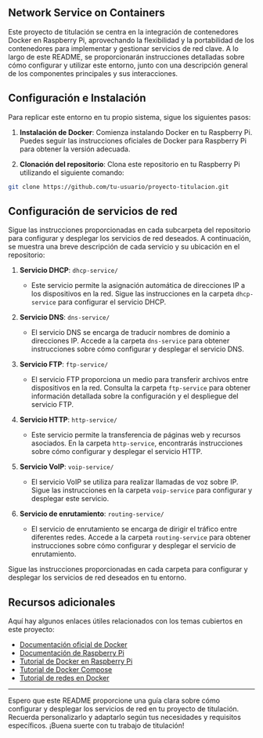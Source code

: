## Network Service on Containers

Este proyecto de titulación se centra en la integración de contenedores Docker en Raspberry Pi, aprovechando la flexibilidad y la portabilidad de los contenedores para implementar y gestionar servicios de red clave. A lo largo de este README, se proporcionarán instrucciones detalladas sobre cómo configurar y utilizar este entorno, junto con una descripción general de los componentes principales y sus interacciones.

## Configuración e Instalación

Para replicar este entorno en tu propio sistema, sigue los siguientes pasos:

1. **Instalación de Docker**: Comienza instalando Docker en tu Raspberry Pi. Puedes seguir las instrucciones oficiales de Docker para Raspberry Pi para obtener la versión adecuada.

2. **Clonación del repositorio**: Clona este repositorio en tu Raspberry Pi utilizando el siguiente comando:

```bash
git clone https://github.com/tu-usuario/proyecto-titulacion.git
```
## Configuración de servicios de red

Sigue las instrucciones proporcionadas en cada subcarpeta del repositorio para configurar y desplegar los servicios de red deseados. A continuación, se muestra una breve descripción de cada servicio y su ubicación en el repositorio:

1. **Servicio DHCP**: `dhcp-service/`
   - Este servicio permite la asignación automática de direcciones IP a los dispositivos en la red. Sigue las instrucciones en la carpeta `dhcp-service` para configurar el servicio DHCP.

2. **Servicio DNS**: `dns-service/`
   - El servicio DNS se encarga de traducir nombres de dominio a direcciones IP. Accede a la carpeta `dns-service` para obtener instrucciones sobre cómo configurar y desplegar el servicio DNS.

3. **Servicio FTP**: `ftp-service/`
   - El servicio FTP proporciona un medio para transferir archivos entre dispositivos en la red. Consulta la carpeta `ftp-service` para obtener información detallada sobre la configuración y el despliegue del servicio FTP.

4. **Servicio HTTP**: `http-service/`
   - Este servicio permite la transferencia de páginas web y recursos asociados. En la carpeta `http-service`, encontrarás instrucciones sobre cómo configurar y desplegar el servicio HTTP.

5. **Servicio VoIP**: `voip-service/`
   - El servicio VoIP se utiliza para realizar llamadas de voz sobre IP. Sigue las instrucciones en la carpeta `voip-service` para configurar y desplegar este servicio.

6. **Servicio de enrutamiento**: `routing-service/`
   - El servicio de enrutamiento se encarga de dirigir el tráfico entre diferentes redes. Accede a la carpeta `routing-service` para obtener instrucciones sobre cómo configurar y desplegar el servicio de enrutamiento.

Sigue las instrucciones proporcionadas en cada carpeta para configurar y desplegar los servicios de red deseados en tu entorno.


## Recursos adicionales

Aquí hay algunos enlaces útiles relacionados con los temas cubiertos en este proyecto:

- [Documentación oficial de Docker](https://docs.docker.com)
- [Documentación de Raspberry Pi](https://www.raspberrypi.org/documentation/)
- [Tutorial de Docker en Raspberry Pi](https://www.docker.com/blog/happy-pi-day-docker-raspberry-pi/)
- [Tutorial de Docker Compose](https://docs.docker.com/compose/gettingstarted/)
- [Tutorial de redes en Docker](https://docs.docker.com/network/)


---
Espero que este README proporcione una guía clara sobre cómo configurar y desplegar los servicios de red en tu proyecto de titulación. Recuerda personalizarlo y adaptarlo según tus necesidades y requisitos específicos. ¡Buena suerte con tu trabajo de titulación!
